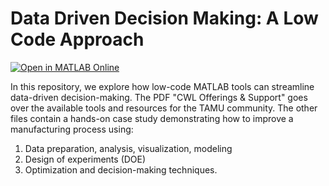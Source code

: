 # Data Driven Decision Making: A Low Code Approach

[![Open in MATLAB Online](https://www.mathworks.com/images/responsive/global/open-in-matlab-online.svg)](https://matlab.mathworks.com/open/github/v1?repo=armandogarcia17/Data-Driven-Decision-Making-A-Low-Code-Approach)

In this repository, we explore how low-code MATLAB tools can streamline data-driven decision-making. The PDF "CWL Offerings & Support" goes over the available tools and resources for the TAMU community. The other files contain a hands-on case study demonstrating how to improve a manufacturing process using:
1.	Data preparation, analysis, visualization, modeling
2.	Design of experiments (DOE)
3.	Optimization and decision-making techniques.
